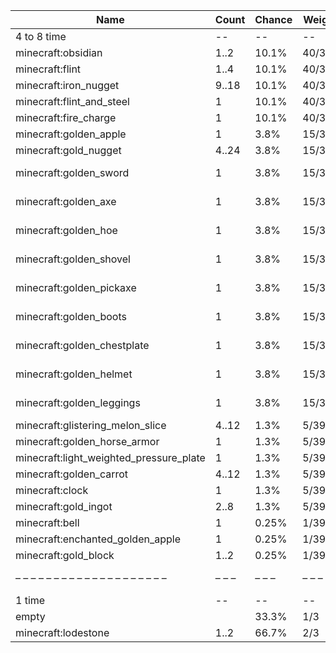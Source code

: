 | Name                                    | Count | Chance | Weight | Comment                       |
| --------------------------------------- | ----- | ------ | ------ | ----------------------------- |
| 4 to 8 time                             |    -- |     -- |     -- |                               |
| minecraft:obsidian                      |  1..2 |  10.1% | 40/398 |                               |
| minecraft:flint                         |  1..4 |  10.1% | 40/398 |                               |
| minecraft:iron_nugget                   | 9..18 |  10.1% | 40/398 |                               |
| minecraft:flint_and_steel               |     1 |  10.1% | 40/398 |                               |
| minecraft:fire_charge                   |     1 |  10.1% | 40/398 |                               |
| minecraft:golden_apple                  |     1 |   3.8% | 15/398 |                               |
| minecraft:gold_nugget                   | 4..24 |   3.8% | 15/398 |                               |
| minecraft:golden_sword                  |     1 |   3.8% | 15/398 | enchantments: #on_random_loot |
| minecraft:golden_axe                    |     1 |   3.8% | 15/398 | enchantments: #on_random_loot |
| minecraft:golden_hoe                    |     1 |   3.8% | 15/398 | enchantments: #on_random_loot |
| minecraft:golden_shovel                 |     1 |   3.8% | 15/398 | enchantments: #on_random_loot |
| minecraft:golden_pickaxe                |     1 |   3.8% | 15/398 | enchantments: #on_random_loot |
| minecraft:golden_boots                  |     1 |   3.8% | 15/398 | enchantments: #on_random_loot |
| minecraft:golden_chestplate             |     1 |   3.8% | 15/398 | enchantments: #on_random_loot |
| minecraft:golden_helmet                 |     1 |   3.8% | 15/398 | enchantments: #on_random_loot |
| minecraft:golden_leggings               |     1 |   3.8% | 15/398 | enchantments: #on_random_loot |
| minecraft:glistering_melon_slice        | 4..12 |   1.3% |  5/398 |                               |
| minecraft:golden_horse_armor            |     1 |   1.3% |  5/398 |                               |
| minecraft:light_weighted_pressure_plate |     1 |   1.3% |  5/398 |                               |
| minecraft:golden_carrot                 | 4..12 |   1.3% |  5/398 |                               |
| minecraft:clock                         |     1 |   1.3% |  5/398 |                               |
| minecraft:gold_ingot                    |  2..8 |   1.3% |  5/398 |                               |
| minecraft:bell                          |     1 |  0.25% |  1/398 |                               |
| minecraft:enchanted_golden_apple        |     1 |  0.25% |  1/398 |                               |
| minecraft:gold_block                    |  1..2 |  0.25% |  1/398 |                               |
| – – – – – – – – – – – – – – – – – – – – | – – – | – – –  | – – –  | – – – – – – – – – – – – – – – |
| 1 time                                  |    -- |     -- |     -- |                               |
| empty                                   |       |  33.3% |    1/3 |                               |
| minecraft:lodestone                     |  1..2 |  66.7% |    2/3 |                               |
